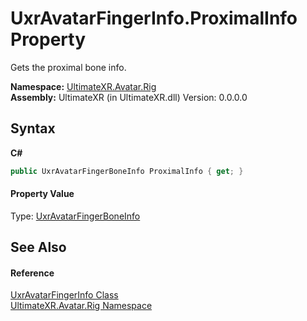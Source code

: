 # UxrAvatarFingerInfo.ProximalInfo Property 
 

Gets the proximal bone info.

**Namespace:**&nbsp;<a href="N_UltimateXR_Avatar_Rig">UltimateXR.Avatar.Rig</a><br />**Assembly:**&nbsp;UltimateXR (in UltimateXR.dll) Version: 0.0.0.0

## Syntax

**C#**<br />
``` C#
public UxrAvatarFingerBoneInfo ProximalInfo { get; }
```


#### Property Value
Type: <a href="T_UltimateXR_Avatar_Rig_UxrAvatarFingerBoneInfo">UxrAvatarFingerBoneInfo</a>

## See Also


#### Reference
<a href="T_UltimateXR_Avatar_Rig_UxrAvatarFingerInfo">UxrAvatarFingerInfo Class</a><br /><a href="N_UltimateXR_Avatar_Rig">UltimateXR.Avatar.Rig Namespace</a><br />